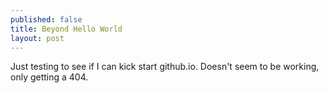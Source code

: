 ```yaml
---
published: false
title: Beyond Hello World
layout: post
---
```

Just testing to see if I can kick start github.io. Doesn't seem to be working, only getting a 404.